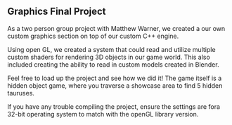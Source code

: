 ## Graphics Final Project

As a two person group project with Matthew Warner, we created a our own custom graphics section on top of our custom C++ engine.

Using open GL, we created a system that could read and utilize multiple custom shaders for rendering 3D objects in our game world. This also included creating the ability to read in custom models created in Blender.

Feel free to load up the project and see how we did it! The game itself is a hidden object game, where you traverse a showcase area to find 5 hidden tauruses.

If you have any trouble compiling the project, ensure the settings are fora 32-bit operating system to match with the openGL library version.
